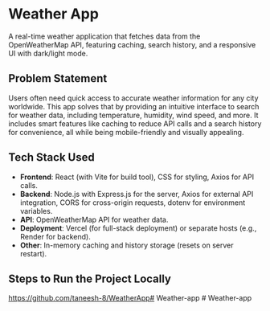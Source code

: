 # Weather App

A real-time weather application that fetches data from the OpenWeatherMap API, featuring caching, search history, and a responsive UI with dark/light mode.

## Problem Statement
Users often need quick access to accurate weather information for any city worldwide. This app solves that by providing an intuitive interface to search for weather data, including temperature, humidity, wind speed, and more. It includes smart features like caching to reduce API calls and a search history for convenience, all while being mobile-friendly and visually appealing.

## Tech Stack Used
- **Frontend**: React (with Vite for build tool), CSS for styling, Axios for API calls.
- **Backend**: Node.js with Express.js for the server, Axios for external API integration, CORS for cross-origin requests, dotenv for environment variables.
- **API**: OpenWeatherMap API for weather data.
- **Deployment**: Vercel (for full-stack deployment) or separate hosts (e.g., Render for backend).
- **Other**: In-memory caching and history storage (resets on server restart).

## Steps to Run the Project Locally
https://github.com/taneesh-8/WeatherApp#   W e a t h e r - a p p  
 #   W e a t h e r - a p p  
 
